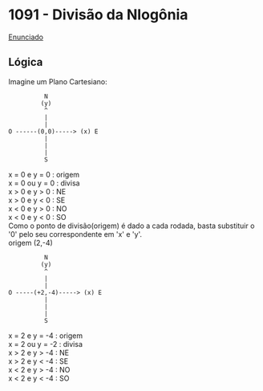 # 1091 - Divisão da Nlogônia
[Enunciado](https://www.beecrowd.com.br/repository/UOJ_1091.html)

## Lógica
Imagine um Plano Cartesiano:
```     
          N
         (y)
          ^
          |
          |
O ------(0,0)-----> (x) E
          |
          |
          |
          S
```
x = 0 e y = 0 : origem  
x = 0 ou y = 0 : divisa  
x > 0 e y > 0 : NE  
x > 0 e y < 0 : SE  
x < 0 e y > 0 : NO  
x < 0 e y < 0 : SO  
Como o ponto de divisão(origem) é dado a cada rodada, basta substituir o '0' pelo seu correspondente em 'x' e 'y'.  
origem (2,-4)
```
          N
         (y)
          ^
          |
          |
O -----(+2,-4)-----> (x) E
          |
          |
          |
          S
```
x = 2 e y = -4 : origem  
x = 2 ou y = -2 : divisa  
x > 2 e y > -4 : NE  
x > 2 e y < -4 : SE  
x < 2 e y > -4 : NO  
x < 2 e y < -4 : SO  